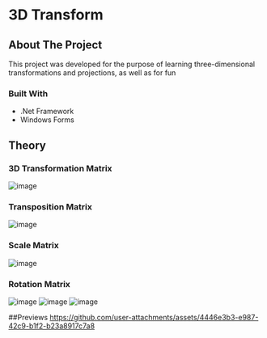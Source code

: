 # 3D Transform

## About The Project
This project was developed for the purpose of learning three-dimensional transformations and projections, as well as for fun

### Built With
* .Net Framework
* Windows Forms

## Theory
### 3D Transformation Matrix
![image](https://github.com/user-attachments/assets/718dfdba-c9a9-4b9b-b714-52d7c6073dd5)

### Transposition Matrix
![image](https://github.com/user-attachments/assets/69e35372-d3f9-4805-b05a-435c2323a543)

### Scale Matrix
![image](https://github.com/user-attachments/assets/dc2a47e0-916e-474e-a30e-098ddcdacb34)

### Rotation Matrix
![image](https://github.com/user-attachments/assets/d38ed0a1-9d72-43da-ba4a-f111f09dfc7b)
![image](https://github.com/user-attachments/assets/7a150fa0-b16d-46d2-8462-1aed6411308d) 
![image](https://github.com/user-attachments/assets/ab062407-3258-4bbd-94d3-4bea0e9f7e82)

##Previews
https://github.com/user-attachments/assets/4446e3b3-e987-42c9-b1f2-b23a8917c7a8


